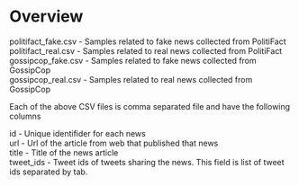 # Overview

politifact_fake.csv - Samples related to fake news collected from PolitiFact  
politifact_real.csv - Samples related to real news collected from PolitiFact  
gossipcop_fake.csv - Samples related to fake news collected from GossipCop  
gossipcop_real.csv - Samples related to real news collected from GossipCop  

Each of the above CSV files is comma separated file and have the following columns

id - Unique identifider for each news  
url - Url of the article from web that published that news  
title - Title of the news article  
tweet_ids - Tweet ids of tweets sharing the news. This field is list of tweet ids separated by tab.  
